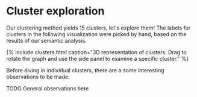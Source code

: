 # Cluster exploration

Our clustering method yields 15 clusters, let's explore them! The labels for
clusters in the following visualization were picked by hand, based on the
results of our semantic analysis.

{% include clusters.html caption="3D representation of clusters. Drag to rotate the graph and use the side panel to examine a specific cluster." %}

Before diving in individual clusters, there are a some interesting observations to be made:

TODO General observations here
